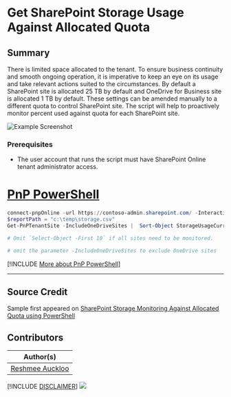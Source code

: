 

# Get SharePoint Storage Usage Against Allocated Quota

## Summary

There is limited space allocated to the tenant. To ensure business continuity and smooth ongoing operation, it is imperative to keep an eye on its usage and take relevant actions suited to the circumstances. By default a SharePoint site is allocated 25 TB by default and OneDrive for Business site is allocated 1 TB by default. These settings can be amended manually to a different quota to control SharePoint site. The script will help to proactively monitor percent used against quota for each SharePoint site.

![Example Screenshot](assets/example.png)

### Prerequisites

- The user account that runs the script must have SharePoint Online tenant administrator access.

# [PnP PowerShell](#tab/pnpps)

```powershell
connect-pnpOnline -url https://contoso-admin.sharepoint.com/ -Interactive
$reportPath = "c:\temp\storage.csv"
Get-PnPTenantSite -IncludeOneDriveSites |  Sort-Object StorageUsageCurrent -Descending  | Select-Object Url, @{Name='StorageUsageCurrent (GB)'; Expression={$_.StorageUsageCurrent / 1024}}, @{Name='StorageQuota (GB)'; Expression={$_.StorageQuota / 1024}}, @{Name='% Used'; Expression={'{0:P2}' -f ($_.StorageUsageCurrent / $_.StorageQuota)}} | Select-Object -First 10| export-csv  $reportPath -notypeinformation

# Omit `Select-Object -First 10` if all sites need to be monitored. 

# omit the parameter -IncludeOneDriveSites to exclude OneDrive sites 
```

[!INCLUDE [More about PnP PowerShell](../../docfx/includes/MORE-PNPPS.md)]

***

## Source Credit

Sample first appeared on [SharePoint Storage Monitoring Against Allocated Quota using PowerShell](https://reshmeeauckloo.com/posts/PowerShell-SharePoint-Storage-Reporting/)

## Contributors

| Author(s) |
|-----------|
| [Reshmee Auckloo](https://github.com/reshmee011) |


[!INCLUDE [DISCLAIMER](../../docfx/includes/DISCLAIMER.md)]
<img src="https://m365-visitor-stats.azurewebsites.net/script-samples/scripts/spo-get-sharepoint-storage-currentquota" aria-hidden="true" />